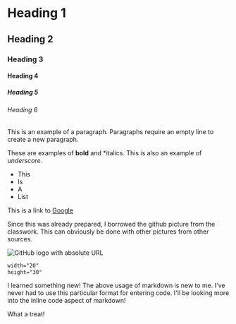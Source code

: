 # Heading 1
## Heading 2
### Heading 3
#### Heading 4
##### Heading 5
###### Heading 6

This is an example of a paragraph. Paragraphs require an empty line to create a new paragraph.

These are examples of **bold** and *italics. This is also an example of _underscore_.

- This
- Is
- A
- List

This is a link to [Google](http://www.google.com)

Since this was already prepared, I borrowed the github picture from the classwork. This can obviously be done with other pictures from other sources.

![GitHub logo with absolute URL](https://montana-media-arts.github.io/webDesignFall2023-resources/graphics/icons/github-icon.png)

```html
width="20"
height="30"
```

I learned something new! The above usage of markdown is new to me. I've never had to use this particular format for entering code. I'll be looking more into the inline code aspect of markdown!

What a treat!
